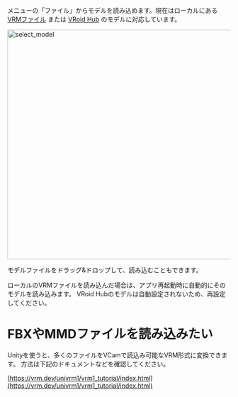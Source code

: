 
メニューの「ファイル」からモデルを読み込めます。現在はローカルにある [VRMファイル](https://vrm.dev/) または [VRoid Hub](https://hub.vroid.com/) のモデルに対応しています。

<img width="518" alt="select_model" src="https://user-images.githubusercontent.com/8188636/153762599-331628fb-8a99-444e-ab10-221ccd5e7531.png">

モデルファイルをドラッグ&ドロップして、読み込むこともできます。

ローカルのVRMファイルを読み込んだ場合は、アプリ再起動時に自動的にそのモデルを読み込みます。
VRoid Hubのモデルは自動設定されないため、再設定してください。

# FBXやMMDファイルを読み込みたい
Unityを使うと、多くのファイルをVCamで読込み可能なVRM形式に変換できます。
方法は下記のドキュメントなどを確認してください。

[https://vrm.dev/univrm1/vrm1_tutorial/index.html](https://vrm.dev/univrm1/vrm1_tutorial/index.html)
